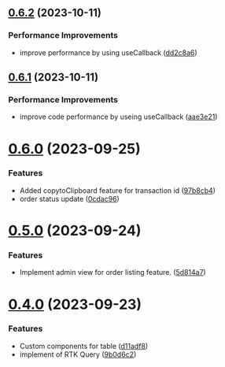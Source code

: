 ## [0.6.2](https://github.com/hossainchisty/LeafLine-Admin/compare/v0.6.1...v0.6.2) (2023-10-11)


### Performance Improvements

* improve performance by using useCallback ([dd2c8a6](https://github.com/hossainchisty/LeafLine-Admin/commit/dd2c8a608f974fd11e88fa067e1790d011826440))



## [0.6.1](https://github.com/hossainchisty/LeafLine-Admin/compare/v0.6.0...v0.6.1) (2023-10-11)


### Performance Improvements

* improve code performance by useing useCallback ([aae3e21](https://github.com/hossainchisty/LeafLine-Admin/commit/aae3e210ca31a13b6f9ee3fa21b9c8d71630c31a))



# [0.6.0](https://github.com/hossainchisty/LeafLine-Admin/compare/v0.5.0...v0.6.0) (2023-09-25)


### Features

* Added copytoClipboard feature for transaction id ([97b8cb4](https://github.com/hossainchisty/LeafLine-Admin/commit/97b8cb474b4bbd8234b0e3e1faf4ec723458db69))
* order status update ([0cdac96](https://github.com/hossainchisty/LeafLine-Admin/commit/0cdac96d274c5bf7c9acd9497c4b034467827045))



# [0.5.0](https://github.com/hossainchisty/LeafLine-Admin/compare/v0.4.0...v0.5.0) (2023-09-24)


### Features

* Implement admin view for order listing feature. ([5d814a7](https://github.com/hossainchisty/LeafLine-Admin/commit/5d814a72f84eefefe804bfdecc73a0e6cfa30a9c))



# [0.4.0](https://github.com/hossainchisty/LeafLine-Admin/compare/v0.3.0...v0.4.0) (2023-09-23)


### Features

* Custom components for table ([d11adf8](https://github.com/hossainchisty/LeafLine-Admin/commit/d11adf84a9f105f63accf3087b3edbdf2b9fe54d))
* implement of RTK Query ([9b0d6c2](https://github.com/hossainchisty/LeafLine-Admin/commit/9b0d6c260cc84036d7426c601f4e562fcd704532))



